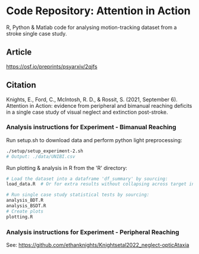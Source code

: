 # Code Repository: Attention in Action
R, Python & Matlab code for analysing motion-tracking dataset from a stroke single case study.

## Article
https://osf.io/preprints/psyarxiv/2qjfs

## Citation
Knights, E., Ford, C., McIntosh, R. D., & Rossit, S. (2021, September 6). Attention in Action: evidence from peripheral and bimanual reaching deficits in a single case study of visual neglect and extinction post-stroke.

### Analysis instructions for Experiment - Bimanual Reaching
Run setup.sh to download data and perform python light preprocessing:
```sh
./setup/setup_experiment-2.sh 
# Output: ./data/UNIBI.csv
```

Run plotting & analysis in R from the 'R' directory:
```r
# Load the dataset into a dataframe 'df_summary' by sourcing:
load_data.R  # Or for extra results without collapsing across target instead run: extra_load_data_nonCollapsed.R

# Run single case study statistical tests by sourcing:
analysis_BDT.R
analysis_BSDT.R
# Create plots
plotting.R
```

### Analysis instructions for Experiment - Peripheral Reaching
See: https://github.com/ethanknights/Knightsetal2022_neglect-opticAtaxia

